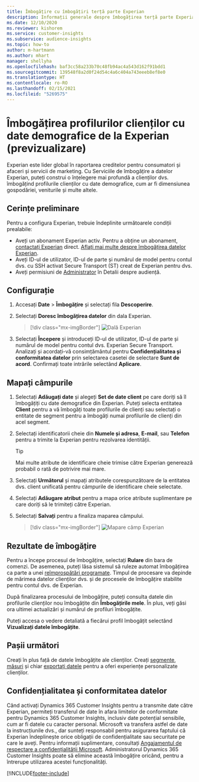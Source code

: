 ```yaml
---
title: Îmbogățire cu îmbogățiri terță parte Experian
description: Informații generale despre îmbogățirea terță parte Experian.
ms.date: 12/10/2020
ms.reviewer: kishorem
ms.service: customer-insights
ms.subservice: audience-insights
ms.topic: how-to
author: m-hartmann
ms.author: mhart
manager: shellyha
ms.openlocfilehash: baf3cc58a233b70c48fb94ac4a543d162f91bdd1
ms.sourcegitcommit: 139548f8a2d0f24d54c4a6c404a743eeeb8ef8e0
ms.translationtype: HT
ms.contentlocale: ro-RO
ms.lasthandoff: 02/15/2021
ms.locfileid: "5269575"
---
```

# <a name="enrich-customer-profiles-with-demographics-from-experian-preview"></a>Îmbogățirea profilurilor clienților cu date demografice de la Experian (previzualizare)

Experian este lider global în raportarea creditelor pentru consumatori și afaceri și servicii de marketing. Cu Serviciile de îmbogățire a datelor Experian, puteți construi o înțelegere mai profundă a clienților dvs. îmbogățind profilurile clienților cu date demografice, cum ar fi dimensiunea gospodăriei, veniturile și multe altele.

## <a name="prerequisites"></a>Cerințe preliminare

Pentru a configura Experian, trebuie îndeplinite următoarele condiții prealabile:

- Aveți un abonament Experian activ. Pentru a obține un abonament, [contactați Experian](https://www.experian.com/marketing-services/contact) direct. [Aflați mai multe despre îmbogățirea datelor Experian](https://www.experian.com/marketing-services/microsoft?cmpid=ems_web_mci_cdppage).
- Aveți ID-ul de utilizator, ID-ul de parte și numărul de model pentru contul dvs. cu SSH activat Secure Transport (ST) creat de Experian pentru dvs.
- Aveți permisiuni de [Administrator](permissions.md#administrator) în Detalii despre audiență.

## <a name="configuration"></a>Configurație

1. Accesați **Date** > **Îmbogățire** și selectați fila **Descoperire**.

1. Selectați **Doresc îmbogățirea datelor** din dala Experian.

   > [!div class="mx-imgBorder"]
   > ![Dală Experian](media/experian-tile.png "Dală Experian")

1. Selectați **Începere** și introduceți ID-ul de utilizator, ID-ul de parte și numărul de model pentru contul dvs. Experian Secure Transport. Analizați și acordați-vă consimțământul pentru **Confidențialitatea și conformitatea datelor** prin selectarea casetei de selectare **Sunt de acord**. Confirmați toate intrările selectând **Aplicare**.

## <a name="map-your-fields"></a>Mapați câmpurile

1.  Selectați **Adăugați date** și alegeți **Set de date client** pe care doriți să îl îmbogățiți cu date demografice din Experian. Puteți selecta entitatea **Client** pentru a vă îmbogăți toate profilurile de clienți sau selectați o entitate de segment pentru a îmbogăți numai profilurile de clienți din acel segment.

1. Selectați identificatorii cheie din **Numele și adresa**, **E-mail**, sau **Telefon** pentru a trimite la Experian pentru rezolvarea identității.

   > [!TIP]
   > Mai multe atribute de identificare cheie trimise către Experian generează probabil o rată de potrivire mai mare.

1. Selectați **Următorul** și mapați atributele corespunzătoare de la entitatea dvs. client unificată pentru câmpurile de identificare cheie selectate.

1. Selectați **Adăugare atribut** pentru a mapa orice atribute suplimentare pe care doriți să le trimiteți către Experian.

1.  Selectați **Salvați** pentru a finaliza maparea câmpului.

    > [!div class="mx-imgBorder"]
    > ![Mapare câmp Experian](media/experian-field-mapping.png "Mapare câmp Experian")

## <a name="enrichment-results"></a>Rezultate de îmbogățire

Pentru a începe procesul de îmbogățire, selectați **Rulare** din bara de comenzi. De asemenea, puteți lăsa sistemul să ruleze automat îmbogățirea ca parte a unei [reîmprospătări programate](system.md#schedule-tab). Timpul de procesare va depinde de mărimea datelor clienților dvs. și de procesele de îmbogățire stabilite pentru contul dvs. de Experian.

După finalizarea procesului de îmbogățire, puteți consulta datele din profilurile clienților nou îmbogățite din **Îmbogățirile mele**. În plus, veți găsi ora ultimei actualizări și numărul de profiluri îmbogățite.

Puteți accesa o vedere detaliată a fiecărui profil îmbogățit selectând **Vizualizați datele îmbogățite**.

## <a name="next-steps"></a>Pașii următori

Creați în plus față de datele îmbogățite ale clienților. Creați [segmente](segments.md), [măsuri](measures.md) și chiar [exportați datele](export-destinations.md) pentru a oferi experiențe personalizate clienților.

## <a name="data-privacy-and-compliance"></a>Confidențialitatea și conformitatea datelor

Când activați Dynamics 365 Customer Insights pentru a transmite date către Experian, permiteți transferul de date în afara limitelor de conformitate pentru Dynamics 365 Customer Insights, inclusiv date potențial sensibile, cum ar fi datele cu caracter personal. Microsoft va transfera astfel de date la instrucțiunile dvs., dar sunteți responsabil pentru asigurarea faptului că Experian îndeplinește orice obligații de confidențialitate sau securitate pe care le aveți. Pentru informații suplimentare, consultați [Angajamentul de respectare a confidențialității Microsoft](https://go.microsoft.com/fwlink/?linkid=396732).
Administratorul Dynamics 365 Customer Insights poate să elimine această îmbogățire oricând, pentru a întrerupe utilizarea acestei funcționalități.


[!INCLUDE[footer-include](../includes/footer-banner.md)]